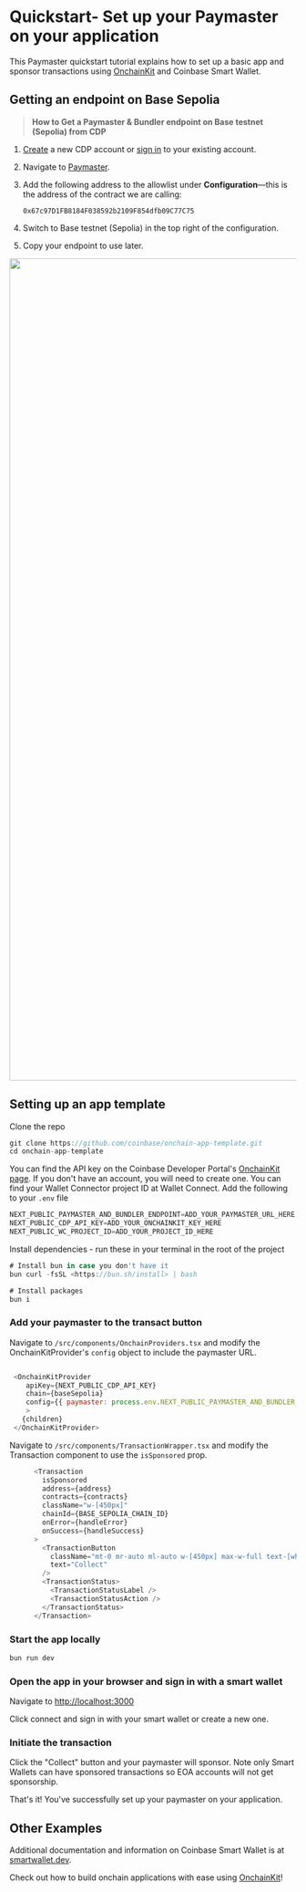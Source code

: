 # Quickstart- Set up your Paymaster on your application

This Paymaster quickstart tutorial explains how to set up a basic app and sponsor transactions using [OnchainKit](https://onchainkit.xyz/) and Coinbase Smart Wallet.

## Getting an endpoint on Base Sepolia

> **How to Get a Paymaster & Bundler endpoint on Base testnet (Sepolia) from CDP**

1. [Create](https://coinbase.com/developer-platform) a new CDP account or [sign in](https://portal.cdp.coinbase.com) to your existing account.
2. Navigate to [Paymaster](https://portal.cdp.coinbase.com/products/bundler-and-paymaster).
3. Add the following address to the allowlist under **Configuration**—this is the address of the contract we are calling:

   ```
   0x67c97D1FB8184F038592b2109F854dfb09C77C75
   ```
4. Switch to Base testnet (Sepolia) in the top right of the configuration.
5. Copy your endpoint to use later.

<Accordion title="Expand for images and click to enlarge">
  <img src="https://mintcdn.com/coinbase-prod/s_QeFV8SFwGVfV_u/paymaster/images/pb-paymaster-config.png?fit=max&auto=format&n=s_QeFV8SFwGVfV_u&q=85&s=a834cc544f4f4358fbe129d5c766c8c0" width="2976" height="1442" data-path="paymaster/images/pb-paymaster-config.png" srcset="https://mintcdn.com/coinbase-prod/s_QeFV8SFwGVfV_u/paymaster/images/pb-paymaster-config.png?w=280&fit=max&auto=format&n=s_QeFV8SFwGVfV_u&q=85&s=85d43e0044f95297a3a4d43b46c0757b 280w, https://mintcdn.com/coinbase-prod/s_QeFV8SFwGVfV_u/paymaster/images/pb-paymaster-config.png?w=560&fit=max&auto=format&n=s_QeFV8SFwGVfV_u&q=85&s=a6cf251d4f3d67a268fcb870149ac396 560w, https://mintcdn.com/coinbase-prod/s_QeFV8SFwGVfV_u/paymaster/images/pb-paymaster-config.png?w=840&fit=max&auto=format&n=s_QeFV8SFwGVfV_u&q=85&s=4c26f1f85112290558062b2594599c83 840w, https://mintcdn.com/coinbase-prod/s_QeFV8SFwGVfV_u/paymaster/images/pb-paymaster-config.png?w=1100&fit=max&auto=format&n=s_QeFV8SFwGVfV_u&q=85&s=2d4bc0fe2a31d0884199b7e3f2cfb2d3 1100w, https://mintcdn.com/coinbase-prod/s_QeFV8SFwGVfV_u/paymaster/images/pb-paymaster-config.png?w=1650&fit=max&auto=format&n=s_QeFV8SFwGVfV_u&q=85&s=7f2f93011b4ddb9540c71afca84bc3f7 1650w, https://mintcdn.com/coinbase-prod/s_QeFV8SFwGVfV_u/paymaster/images/pb-paymaster-config.png?w=2500&fit=max&auto=format&n=s_QeFV8SFwGVfV_u&q=85&s=d518e5ec90b80da81ad77ffcb3473087 2500w" data-optimize="true" data-opv="2" />
</Accordion>

## Setting up an app template

Clone the repo

```js lines wrap
git clone https://github.com/coinbase/onchain-app-template.git
cd onchain-app-template
```

You can find the API key on the Coinbase Developer Portal's [OnchainKit page](https://portal.cdp.coinbase.com/products/onchainkit). If you don't have an account, you will need to create one.
You can find your Wallet Connector project ID at Wallet Connect.
Add the following to your `.env` file

```js lines wrap
NEXT_PUBLIC_PAYMASTER_AND_BUNDLER_ENDPOINT=ADD_YOUR_PAYMASTER_URL_HERE
NEXT_PUBLIC_CDP_API_KEY=ADD_YOUR_ONCHAINKIT_KEY_HERE
NEXT_PUBLIC_WC_PROJECT_ID=ADD_YOUR_PROJECT_ID_HERE
```

Install dependencies - run these in your terminal in the root of the project

```js lines wrap
# Install bun in case you don't have it
bun curl -fsSL <https://bun.sh/install> | bash

# Install packages
bun i
```

### Add your paymaster to the transact button

Navigate to `/src/components/OnchainProviders.tsx` and modify the OnchainKitProvider's `config` object to include the paymaster URL.

```js lines wrap

 <OnchainKitProvider 
    apiKey={NEXT_PUBLIC_CDP_API_KEY} 
    chain={baseSepolia} 
    config={{ paymaster: process.env.NEXT_PUBLIC_PAYMASTER_AND_BUNDLER_ENDPOINT }}
    >
   {children}
 </OnchainKitProvider>


```

Navigate to `/src/components/TransactionWrapper.tsx` and modify the Transaction component to use the `isSponsored` prop.

```js lines wrap
      <Transaction
        isSponsored
        address={address}
        contracts={contracts}
        className="w-[450px]"
        chainId={BASE_SEPOLIA_CHAIN_ID}
        onError={handleError}
        onSuccess={handleSuccess}
      >
        <TransactionButton
          className="mt-0 mr-auto ml-auto w-[450px] max-w-full text-[white]"
          text="Collect"
        />
        <TransactionStatus>
          <TransactionStatusLabel />
          <TransactionStatusAction />
        </TransactionStatus>
      </Transaction>
```

### Start the app locally

```js lines wrap
bun run dev
```

### Open the app in your browser and sign in with a smart wallet

Navigate to [http://localhost:3000](http://localhost:3000)

Click connect and sign in with your smart wallet or create a new one.

### Initiate the transaction

Click the "Collect" button and your paymaster will sponsor. Note only Smart Wallets can have sponsored transactions so EOA accounts will not get sponsorship.

That's it! You've successfully set up your paymaster on your application.

## Other Examples

Additional documentation and information on Coinbase Smart Wallet is at [smartwallet.dev](https://smartwallet.dev/).

Check out how to build onchain applications with ease using [OnchainKit](https://onchainkit.xyz/)!
